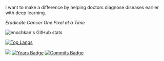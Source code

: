  I want to make a difference by helping doctors diagnose diseases earlier with deep learning.

_Eradicate Cancer One Pixel at a Time_

![enochkan's GitHub stats](https://github-readme-stats.vercel.app/api?username=enochkan&count_private=true&include_all_commits=true&show_icons=true&bg_color=00000000&text_color=8B949E&title_color=56A1F7&icon_color=56A1F7&custom_title=Profile%20Stats:&disable_animations=true)

[![Top Langs](https://github-readme-stats.vercel.app/api/top-langs/?username=enochkan&layout=compact&custom_title=Languages%20Used:&title_color=56A1F7&bg_color=00000000&text_color=8B949E&langs_count=10)](https://github.com/anuraghazra/github-readme-stats)

![](https://komarev.com/ghpvc/?username=enochkan&label=Visits)
[![Years Badge](https://badges.pufler.dev/years/enochkan?color=blue)](https://badges.pufler.dev)
[![Commits Badge](https://badges.pufler.dev/commits/monthly/enochkan?color=blue)](https://badges.pufler.dev)
